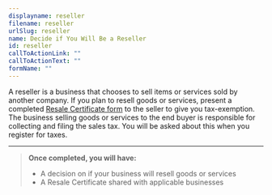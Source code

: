 ```yaml
---
displayname: reseller
filename: reseller
urlSlug: reseller
name: Decide if You Will Be a Reseller
id: reseller
callToActionLink: ""
callToActionText: ""
formName: ""
---
```


A reseller is a business that chooses to sell items or services sold by another company. If you plan to resell goods or services, present a completed [Resale Certificate form](https://www.state.nj.us/treasury/taxation/pdf/other_forms/sales/st3.pdf) to the seller to give you tax-exemption. The business selling goods or services to the end buyer is responsible for collecting and filing the sales tax. You will be asked about this when you register for taxes.

---

> **Once completed, you will have:**
>
> - A decision on if your business will resell goods or services
> - A Resale Certificate shared with applicable businesses
